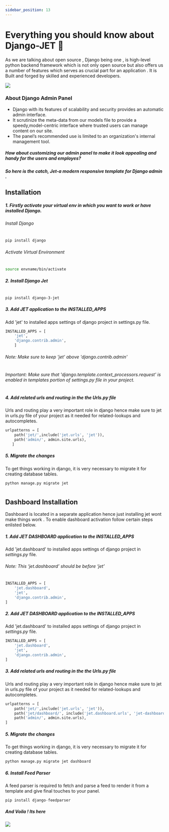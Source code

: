 ```yaml
---
sidebar_position: 13
---
```


# Everything you should know about Django-JET 🚀

As we are talking about open source , Django being one , is high-level python backend framework which is not only open source but also offers us a  number of features which serves as crucial part for an application . It is Built and forged by skilled and experienced developers.


<img src="https://i.ibb.co/QN8Z7Ts/ezgif-com-gif-maker.png" />

### About Django Admin Panel
-  Django with its features of scalability and security provides an automatic admin interface.
- It scrutinize the meta-data from our models file to provide a speedy,model-centric interface where trusted users can manage content on our site.
- The panel’s recommended use is limited to an organization's internal management tool.

##### *How about customizing our admin panel to make it look appealing and handy for the users and employes?*
##### *So here is the catch, Jet-a modern responsive template for Django admin .*
 

## Installation


##### 1.  Firstly activate your virtual env in which you want to work or have installed Django.
###### Install Django


#
```sh
pip install django
```
###### Activate Virtual Environment
#

```sh
source envname/bin/activate
```

##### 2. Install Django Jet
#
```sh
pip install django-3-jet
```
##### 3. Add JET application to the INSTALLED_APPS  
Add 'jet' to installed apps settings of django project in settings.py file.

```python
INSTALLED_APPS = [
    'jet',
    'django.contrib.admin',
    ]
```
###### Note: Make sure to keep 'jet' above 'django.contrib.admin'
#
###### Important: Make sure that *'django.template.context_processors.request'* is enabled in templates portion of *settings.py* file in your project.
#
##### 4. Add related urls and routing in the the Urls.py file 
Urls and routing play a very important role in django hence make sure to jet in urls.py file of your project as it needed for related-lookups and autocompletes.

```python
urlpatterns = [
    path('jet/',include('jet.urls', 'jet')),
    path('admin/', admin.site.urls),
   ]
```
##### 5. Migrate the changes
To get things working in django, it is very necessary to migrate it for creating database tables. 
```python
python manage.py migrate jet
```
#
## Dashboard Installation

Dashboard is located in a separate application hence just installing jet wont make things work .
To enable dashboard activation follow certain steps enlisted below.
##### 1. Add JET DASHBOARD application to the INSTALLED_APPS  
Add 'jet.dashboard' to installed apps settings of django project in *settings.py* file.
###### Note: This ‘jet.dashboard’ should be before ‘jet’
#
```python
INSTALLED_APPS = [
    'jet.dashboard',
    'jet',
    'django.contrib.admin',
]
``` 

##### 2. Add JET DASHBOARD application to the INSTALLED_APPS  
Add 'jet.dashboard' to installed apps settings of django project in *settings.py* file.

```python
INSTALLED_APPS = [
    'jet.dashboard',
    'jet',
    'django.contrib.admin',
]
```
##### 3. Add related urls and routing in the the Urls.py file 
Urls and routing play a very important role in django hence make sure to jet in urls.py file of your project as it needed for related-lookups and autocompletes.

```python
urlpatterns = [
    path('jet/',include('jet.urls', 'jet')),
    path('jet/dashboard/', include('jet.dashboard.urls', 'jet-dashboard')), 
    path('admin/', admin.site.urls),
]
```
##### 5. Migrate the changes
To get things working in django, it is very necessary to migrate it for creating database tables. 
```python
python manage.py migrate jet dashboard 
```

##### 6. Install Feed Parser
A feed parser is required to fetch and parse a feed to render it from a template and give final touches to your panel.

```python
pip install django-feedparser
```

##### And Voila ! Its here

<img src="https://i.ibb.co/GdTg5rY/dash.png"/>

